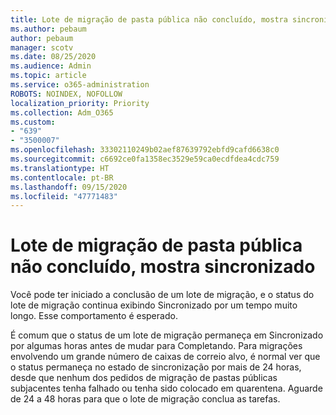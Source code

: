 ```yaml
---
title: Lote de migração de pasta pública não concluído, mostra sincronizado
ms.author: pebaum
author: pebaum
manager: scotv
ms.date: 08/25/2020
ms.audience: Admin
ms.topic: article
ms.service: o365-administration
ROBOTS: NOINDEX, NOFOLLOW
localization_priority: Priority
ms.collection: Adm_O365
ms.custom:
- "639"
- "3500007"
ms.openlocfilehash: 33302110249b02aef87639792ebfd9cafd6638c0
ms.sourcegitcommit: c6692ce0fa1358ec3529e59ca0ecdfdea4cdc759
ms.translationtype: HT
ms.contentlocale: pt-BR
ms.lasthandoff: 09/15/2020
ms.locfileid: "47771483"
---
```

# <a name="public-folder-migration-batch-not-completing-shows-synced"></a>Lote de migração de pasta pública não concluído, mostra sincronizado

Você pode ter iniciado a conclusão de um lote de migração, e o status do lote de migração continua exibindo Sincronizado por um tempo muito longo. Esse comportamento é esperado.

É comum que o status de um lote de migração permaneça em Sincronizado por algumas horas antes de mudar para Completando. Para migrações envolvendo um grande número de caixas de correio alvo, é normal ver que o status permaneça no estado de sincronização por mais de 24 horas, desde que nenhum dos pedidos de migração de pastas públicas subjacentes tenha falhado ou tenha sido colocado em quarentena. Aguarde de 24 a 48 horas para que o lote de migração conclua as tarefas.
